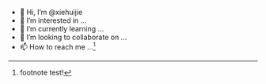 - 👋 Hi, I’m @xiehuijie
- 👀 I’m interested in ...
- 🌱 I’m currently learning ...
- 💞️ I’m looking to collaborate on ...
- 📫 How to reach me ...[^test]

[^test]: footnote test!
<!---
xiehuijie/xiehuijie is a ✨ special ✨ repository because its `README.md` (this file) appears on your GitHub profile.
You can click the Preview link to take a look at your changes.
--->
